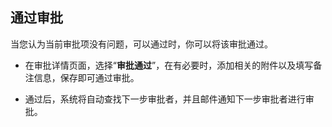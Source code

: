 ## 通过审批

当您认为当前审批项没有问题，可以通过时，你可以将该审批通过。

* 在审批详情页面，选择“**审批通过**”，在有必要时，添加相关的附件以及填写备注信息，保存即可通过审批。

* 通过后，系统将自动查找下一步审批者，并且邮件通知下一步审批者进行审批。

